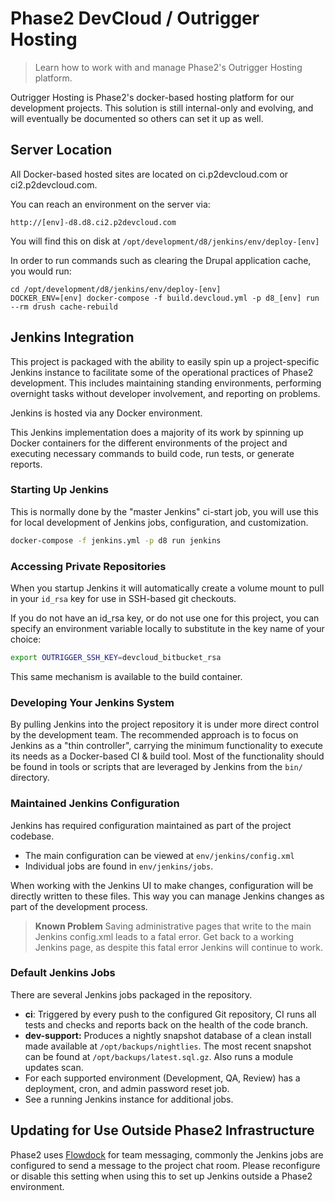 # Phase2 DevCloud / Outrigger Hosting

> Learn how to work with and manage Phase2's Outrigger Hosting platform.

Outrigger Hosting is Phase2's docker-based hosting platform for our development projects. This solution is still internal-only and evolving, and will eventually be documented so others can set it up as well.

## Server Location

All Docker-based hosted sites are located on ci.p2devcloud.com or
ci2.p2devcloud.com.

You can reach an environment on the server via:

```
http://[env]-d8.d8.ci2.p2devcloud.com
```

You will find this on disk at `/opt/development/d8/jenkins/env/deploy-[env]`

In order to run commands such as clearing the Drupal application cache, you
would run:

```
cd /opt/development/d8/jenkins/env/deploy-[env]
DOCKER_ENV=[env] docker-compose -f build.devcloud.yml -p d8_[env] run --rm drush cache-rebuild
```

## Jenkins Integration

This project is packaged with the ability to easily spin up a project-specific
Jenkins instance to facilitate some of the operational practices of Phase2
development. This includes maintaining standing environments, performing
overnight tasks without developer involvement, and reporting on problems.

Jenkins is hosted via any Docker environment.

This Jenkins implementation does a majority of its work by spinning up Docker
containers for the different environments of the project and executing necessary
commands to build code, run tests, or generate reports.

### Starting Up Jenkins

This is normally done by the "master Jenkins" ci-start job, you will use this
for local development of Jenkins jobs, configuration, and customization.

```bash
docker-compose -f jenkins.yml -p d8 run jenkins
```

### Accessing Private Repositories

When you startup Jenkins it will automatically create a volume mount to pull in
your `id_rsa` key for use in SSH-based git checkouts.

If you do not have an id_rsa key, or do not use one for this project, you can
specify an environment variable locally to substitute in the key name of your
choice:

```bash
export OUTRIGGER_SSH_KEY=devcloud_bitbucket_rsa
```

This same mechanism is available to the build container.

### Developing Your Jenkins System

By pulling Jenkins into the project repository it is under more direct control
by the development team. The recommended approach is to focus on Jenkins as a
"thin controller", carrying the minimum functionality to execute its needs as a
Docker-based CI & build tool. Most of the functionality should be found in tools
or scripts that are leveraged by Jenkins from the `bin/` directory.

### Maintained Jenkins Configuration

Jenkins has required configuration maintained as part of the project codebase.

* The main configuration can be viewed at `env/jenkins/config.xml`
* Individual jobs are found in `env/jenkins/jobs`.

When working with the Jenkins UI to make changes, configuration will be directly
written to these files. This way you can manage Jenkins changes as part of the
development process.

> **Known Problem**
> Saving administrative pages that write to the main Jenkins config.xml leads to
> a fatal error. Get back to a working Jenkins page, as despite this fatal error
> Jenkins will continue to work.

### Default Jenkins Jobs

There are several Jenkins jobs packaged in the repository.

* **ci**: Triggered by every push to the configured Git repository, CI runs all
  tests and checks and reports back on the health of the code branch.
* **dev-support:** Produces a nightly snapshot database of a clean install made
  available at `/opt/backups/nightlies`. The most recent snapshot can be found at `/opt/backups/latest.sql.gz`. Also runs a module updates scan.
* For each supported environment (Development, QA, Review) has a deployment,
  cron, and admin password reset job.
* See a running Jenkins instance for additional jobs.

## Updating for Use Outside Phase2 Infrastructure

Phase2 uses [Flowdock](https://flowdock.com) for team messaging, commonly the
Jenkins jobs are configured to send a message to the project chat room.
Please reconfigure or disable this setting when using this to set up Jenkins
outside a Phase2 environment.
